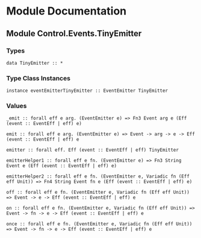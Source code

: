 # Module Documentation

## Module Control.Events.TinyEmitter

### Types

    data TinyEmitter :: *


### Type Class Instances

    instance eventEmitterTinyEmitter :: EventEmitter TinyEmitter


### Values

    _emit :: forall eff e arg. (EventEmitter e) => Fn3 Event arg e (Eff (event :: EventEff | eff) e)

    emit :: forall eff e arg. (EventEmitter e) => Event -> arg -> e -> Eff (event :: EventEff | eff) e

    emitter :: forall eff. Eff (event :: EventEff | eff) TinyEmitter

    emitterHelper1 :: forall eff e fn. (EventEmitter e) => Fn3 String Event e (Eff (event :: EventEff | eff) e)

    emitterHelper2 :: forall eff e fn. (EventEmitter e, Variadic fn (Eff eff Unit)) => Fn4 String Event fn e (Eff (event :: EventEff | eff) e)

    off :: forall eff e fn. (EventEmitter e, Variadic fn (Eff eff Unit)) => Event -> e -> Eff (event :: EventEff | eff) e

    on :: forall eff e fn. (EventEmitter e, Variadic fn (Eff eff Unit)) => Event -> fn -> e -> Eff (event :: EventEff | eff) e

    once :: forall eff e fn. (EventEmitter e, Variadic fn (Eff eff Unit)) => Event -> fn -> e -> Eff (event :: EventEff | eff) e



